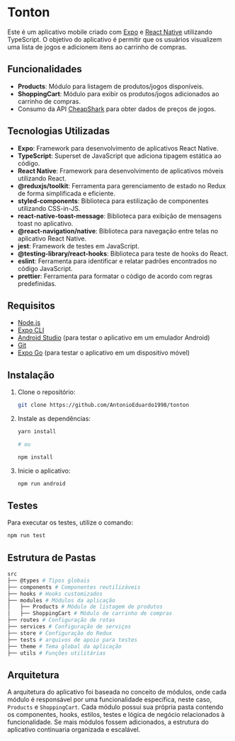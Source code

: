 # Tonton

Este é um aplicativo mobile criado com [Expo](https://expo.dev/) e [React Native](https://reactnative.dev/) utilizando TypeScript. O objetivo do aplicativo é permitir que os usuários visualizem uma lista de jogos e adicionem itens ao carrinho de compras.

## Funcionalidades

- **Products**: Módulo para listagem de produtos/jogos disponíveis.
- **ShoppingCart**: Módulo para exibir os produtos/jogos adicionados ao carrinho de compras.
- Consumo da API [CheapShark](https://apidocs.cheapshark.com/) para obter dados de preços de jogos.

## Tecnologias Utilizadas

- **Expo**: Framework para desenvolvimento de aplicativos React Native.
- **TypeScript**: Superset de JavaScript que adiciona tipagem estática ao código.
- **React Native**: Framework para desenvolvimento de aplicativos móveis utilizando React.
- **@reduxjs/toolkit**: Ferramenta para gerenciamento de estado no Redux de forma simplificada e eficiente.
- **styled-components**: Biblioteca para estilização de componentes utilizando CSS-in-JS.
- **react-native-toast-message**: Biblioteca para exibição de mensagens toast no aplicativo.
- **@react-navigation/native**: Biblioteca para navegação entre telas no aplicativo React Native.
- **jest**: Framework de testes em JavaScript.
- **@testing-library/react-hooks**: Biblioteca para teste de hooks do React.
- **eslint**: Ferramenta para identificar e relatar padrões encontrados no código JavaScript.
- **prettier**: Ferramenta para formatar o código de acordo com regras predefinidas.


## Requisitos

- [Node.js](https://nodejs.org/)
- [Expo CLI](https://docs.expo.dev/workflow/expo-cli/)
- [Android Studio](https://developer.android.com/studio) (para testar o aplicativo em um emulador Android)
- [Git](https://git-scm.com/)
- [Expo Go](https://expo.dev/client) (para testar o aplicativo em um dispositivo móvel)

## Instalação

1. Clone o repositório:
   ```bash
   git clone https://github.com/AntonioEduardo1998/tonton
    ```
2. Instale as dependências:
    ```bash
    yarn install

    # ou

    npm install
    ```
3. Inicie o aplicativo:
    ```bash
    npm run android
    ```

## Testes

Para executar os testes, utilize o comando:
```bash
npm run test
```

## Estrutura de Pastas

```bash
src
├── @types # Tipos globais
├── components # Componentes reutilizáveis
├── hooks # Hooks customizados
├── modules # Módulos da aplicação
│   ├── Products # Módulo de listagem de produtos
│   ├── ShoppingCart # Módulo de carrinho de compras
├── routes # Configuração de rotas
├── services # Configuração de serviços
├── store # Configuração do Redux
├── tests # arquivos de apoio para testes
├── theme # Tema global da aplicação
├── utils # Funções utilitárias
```

## Arquitetura

A arquitetura do aplicativo foi baseada no conceito de módulos, onde cada módulo é responsável por uma funcionalidade específica, neste caso, `Products` e `ShoppingCart`. Cada módulo possui sua própria pasta contendo os componentes, hooks, estilos, testes e lógica de negócio relacionados à funcionalidade. Se mais módulos fossem adicionados, a estrutura do aplicativo continuaria organizada e escalável.